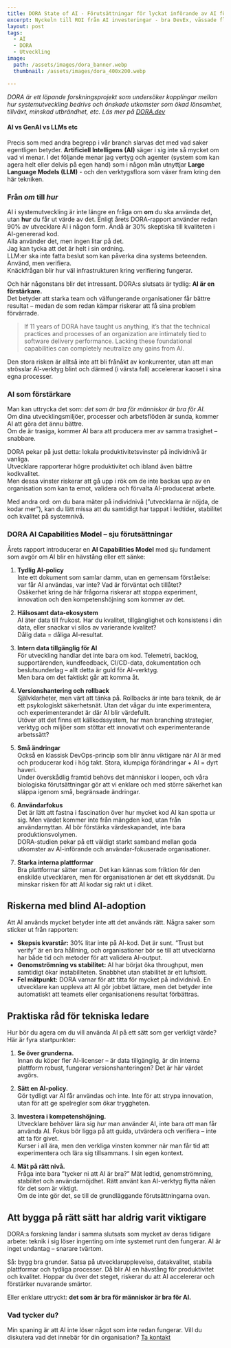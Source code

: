 ```yaml
---
title: DORA State of AI - Förutsättningar för lyckat införande av AI för utvecklare
excerpt: Nyckeln till ROI från AI investeringar - bra DevEx, vässade flöden och processer.
layout: post
tags:
  - AI
  - DORA
  - Utveckling
image: 
  path: /assets/images/dora_banner.webp
  thumbnail: /assets/images/dora_400x200.webp

---
```


*DORA är ett löpande forskningsprojekt som undersöker kopplingar mellan hur systemutveckling bedrivs och önskade utkomster som ökad lönsamhet, tillväxt, minskad utbrändhet, etc. Läs mer på [DORA.dev](https://dora.dev)*

#### AI vs GenAI vs LLMs etc
Precis som med andra begrepp i vår branch slarvas det med vad saker egentligen betyder. **Artificiell Intelligens (AI)** säger i sig inte så mycket om vad vi menar. I det följande menar jag vertyg och agenter (system som kan agera helt eller delvis på egen hand) som i någon mån utnyttjar **Large Language Models (LLM)** - och den verktygsflora som växer fram kring den här tekniken.


### Från *om* till *hur*
AI i systemutveckling är inte längre en fråga om **om** du ska använda det, utan **hur** du får ut värde av det. Enligt årets DORA-rapport använder redan 90% av utvecklare AI i någon form. Ändå är 30% skeptiska till kvaliteten i AI-genererad kod.  
Alla använder det, men ingen litar på det.  
Jag kan tycka att det är helt i sin ordning.  
LLM:er ska inte fatta beslut som kan påverka dina systems beteenden. Använd, men verifiera.  
Knäckfrågan blir hur väl infrastrukturen kring verifiering fungerar.

Och här någonstans blir det intressant. DORA:s slutsats är tydlig: **AI är en förstärkare.**  
Det betyder att starka team och välfungerande organisationer får bättre resultat – medan de som redan kämpar riskerar att få sina problem förvärrade.

> If 11 years of DORA have taught us anything, it’s that the technical practices and processes of an organization are intimately tied to software delivery performance. 
Lacking these foundational capabilities can completely neutralize any gains from AI.

Den stora risken är alltså inte att bli frånåkt av konkurrenter, utan att man strösslar AI-verktyg blint och därmed (i värsta fall) accelererar kaoset i sina egna processer.

### AI som förstärkare
Man kan uttrycka det som: *det som är bra för människor är bra för AI.*  
Om dina utvecklingsmiljöer, processer och arbetsflöden är sunda, kommer AI att göra det ännu bättre.  
Om de är trasiga, kommer AI bara att producera mer av samma trasighet – snabbare.

DORA pekar på just detta: lokala produktivitetsvinster på individnivå är vanliga.  
Utvecklare rapporterar högre produktivitet och ibland även bättre kodkvalitet.  
Men dessa vinster riskerar att gå upp i rök om de inte backas upp av en organisation som kan ta emot, validera och förvalta AI-producerat arbete.

Med andra ord: om du bara mäter på individnivå (”utvecklarna är nöjda, de kodar mer”), kan du lätt missa att du samtidigt har tappat i ledtider, stabilitet och kvalitet på systemnivå.

### DORA AI Capabilities Model – sju förutsättningar
Årets rapport introducerar en **AI Capabilities Model** med sju fundament som avgör om AI blir en hävstång eller ett sänke:

1. **Tydlig AI-policy**  
   Inte ett dokument som samlar damm, utan en gemensam förståelse:  
   var får AI användas, var inte? Vad är förväntat och tillåtet?  
   Osäkerhet kring de här frågorna riskerar att stoppa experiment, innovation och den kompetenshöjning som kommer av det.  

2. **Hälsosamt data-ekosystem**  
   AI äter data till frukost. Har du kvalitet, tillgänglighet och konsistens i din data, eller snackar vi silos av varierande kvalitet?  
   Dålig data = dåliga AI-resultat.  

3. **Intern data tillgänglig för AI**  
   För utveckling handlar det inte bara om kod. Telemetri, backlog, supportärenden, kundfeedback, CI/CD-data, dokumentation och beslutsunderlag – allt detta är guld för AI-verktyg.  
   Men bara om det faktiskt går att komma åt.  

4. **Versionshantering och rollback**  
   Självklarheter, men värt att tänka på. Rollbacks är inte bara teknik, de är ett psykologiskt säkerhetsnät. Utan det vågar du inte experimentera, och experimenterandet är där AI blir värdefullt.  
   Utöver att det finns ett källkodssystem, har man branching strategier, verktyg och miljöer som stöttar ett innovativt och experimenterande arbetssätt?  

5. **Små ändringar**  
   Också en klassisk DevOps-princip som blir ännu viktigare när AI är med och producerar kod i hög takt. Stora, klumpiga förändringar + AI = dyrt haveri.  
   Under överskådlig framtid behövs det människor i loopen, och våra biologiska förutsättningar gör att vi enklare och med större säkerhet kan släppa igenom små, begränsade ändringar.  

6. **Användarfokus**  
   Det är lätt att fastna i fascination över hur mycket kod AI kan spotta ur sig. Men värdet kommer inte från mängden kod, utan från användarnyttan. AI bör förstärka värdeskapandet, inte bara produktionsvolymen.  
   DORA-studien pekar på ett väldigt starkt samband mellan goda utkomster av AI-införande och användar-fokuserade organisationer.  

7. **Starka interna plattformar**  
   Bra plattformar sätter ramar. Det kan kännas som friktion för den enskilde utvecklaren, men för organisationen är det ett skyddsnät. Du minskar risken för att AI kodar sig rakt ut i diket.  

## Riskerna med blind AI-adoption
Att AI används mycket betyder inte att det används rätt. Några saker som sticker ut från rapporten:

* **Skepsis kvarstår:** 30% litar inte på AI-kod. Det är sunt. ”Trust but verify” är en bra hållning, och organisationer bör se till att utvecklarna har både tid och metoder för att validera AI-output.
* **Genomströmning vs stabilitet:** AI har börjat öka throughput, men samtidigt ökar instabiliteten. Snabbhet utan stabilitet är ett luftslott.
* **Fel mätpunkt:** DORA varnar för att titta för mycket på individnivå. En utvecklare kan uppleva att AI gör jobbet lättare, men det betyder inte automatiskt att teamets eller organisationens resultat förbättras.

## Praktiska råd för tekniska ledare
Hur bör du agera om du vill använda AI på ett sätt som ger verkligt värde? Här är fyra startpunkter:

1. **Se över grunderna.**  
   Innan du köper fler AI-licenser – är data tillgänglig, är din interna plattform robust, fungerar versionshanteringen? Det är här värdet avgörs.

2. **Sätt en AI-policy.**  
   Gör tydligt var AI får användas och inte. Inte för att strypa innovation, utan för att ge spelregler som ökar tryggheten.

3. **Investera i kompetenshöjning.**  
   Utvecklare behöver lära sig *hur* man använder AI, inte bara *att* man får använda AI. Fokus bör ligga på att guida, utvärdera och verifiera – inte att ta för givet.  
   Kurser i all ära, men den verkliga vinsten kommer när man får tid att experimentera och lära sig tillsammans. I sin egen kontext.

4. **Mät på rätt nivå.**  
   Fråga inte bara ”tycker ni att AI är bra?” Mät ledtid, genomströmning, stabilitet och användarnöjdhet. Rätt använt kan AI-verktyg flytta nålen för det som är viktigt.  
   Om de inte gör det, se till de grundläggande förutsättningarna ovan.

## Att bygga på rätt sätt har aldrig varit viktigare
DORA:s forskning landar i samma slutsats som mycket av deras tidigare arbete: teknik i sig löser ingenting om inte systemet runt den fungerar. AI är inget undantag – snarare tvärtom.

Så: bygg bra grunder. Satsa på utvecklarupplevelse, datakvalitet, stabila plattformar och tydliga processer. Då blir AI en hävstång för produktivitet och kvalitet. Hoppar du över det steget, riskerar du att AI accelererar och förstärker nuvarande smärtor.

Eller enklare uttryckt: **det som är bra för människor är bra för AI.**

### Vad tycker du?
Min spaning är att AI inte löser något som inte redan fungerar. Vill du diskutera vad det innebär för din organisation? [Ta kontakt](/contact)